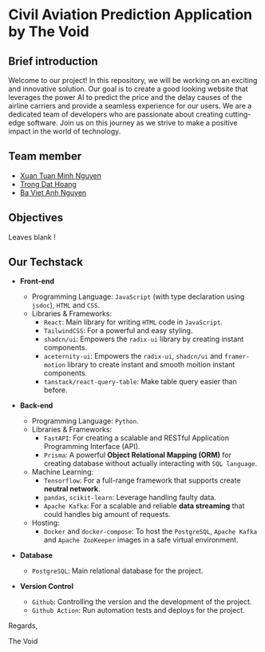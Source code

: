 # Civil Aviation Prediction Application by The Void

## Brief introduction

Welcome to our project! In this repository, we will be working on an exciting and innovative solution. Our goal is to create a good looking website that leverages the power AI to predict the price and the delay causes of the airline carriers and provide a seamless experience for our users. We are a dedicated team of developers who are passionate about creating cutting-edge software. Join us on this journey as we strive to make a positive impact in the world of technology.

## Team member

- [Xuan Tuan Minh Nguyen](https://github.com/cobeo2004)
- [Trong Dat Hoang](https://github.com/trongdathoang)
- [Ba Viet Anh Nguyen](https://github.com/vtank4)

## Objectives

Leaves blank !

## Our Techstack

- **Front-end**
  - Programming Language: `JavaScript` (with type declaration using `jsdoc`), `HTML` and `CSS`.
  - Libraries & Frameworks:
    - `React`: Main library for writing `HTML` code in `JavaScript`.
    - `TailwindCSS`: For a powerful and easy styling.
    - `shadcn/ui`: Empowers the `radix-ui` library by creating instant components.
    - `aceternity-ui`: Empowers the `radix-ui`, `shadcn/ui` and `framer-motion` library to create instant and smooth moition instant components.
    - `tanstack/react-query-table`: Make table query easier than before.
- **Back-end**
  - Programming Language: `Python`.
  - Libraries & Frameworks:
    - `FastAPI`: For creating a scalable and RESTful Application Programming Interface (API).
    - `Prisma`: A powerful **Object Relational Mapping (ORM)** for creating database without actually interacting with `SQL language`.
  - Machine Learning:
    - `Tensorflow`: For a full-range framework that supports create **neutral network**.
    - `pandas`, `scikit-learn`: Leverage handling faulty data.
    - `Apache Kafka`: For a scalable and reliable **data streaming** that could handles big amount of requests.
  - Hosting:
    - `Docker` and `docker-compose`: To host the `PostgreSQL`, `Apache Kafka` and `Apache ZooKeeper` images in a safe virtual environment.
- **Database**
  - `PostgreSQL`: Main relational database for the project.

- **Version Control**
  - `Github`: Controlling the version and the development of the project.
  - `Github Action`: Run automation tests and deploys for the project.

Regards,

The Void
